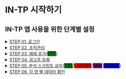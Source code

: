# IN-TP 시작하기

## IN-TP 앱 사용을 위한 단계별 설정&#x20;

<details>

<summary><a href="undefined.md#1.">STEP 01. 로그인</a></summary>

IN-TP의 기본 화면 구성을 확인합니다.

</details>

<details>

<summary><a href="../in-tp/manager-console.md#5.">STEP 02. 조직관리 </a></summary>

IN-TP의 조직과 로그인 할 수 있는 계정을 생성하고 로그인합니다.

</details>

<details>

<summary><a href="../in-tp/manager-console.md#1-1">STEP 03. 매체 추가</a>(<mark style="background-color:green;">CTS</mark>)</summary>

CTS 앱 사용을 위해 매체를 추가합니다.\
매체를 연결하면 연결된 매체의 데이터를 확인할 수 있습니다.

</details>

<details>

<summary><a href="../in-tp/manager-console.md#2-1.">STEP 04. 광고주 등록</a></summary>

광고 관리자가 관리할 광고주를 등록합니다.\
등록한 광고주의 데이터를 확인할 수 있도록 STEP 03. 매체 연결과 STEP 04. 분석 스크립 설치를 진행 합니다.

</details>

<details>

<summary><a href="undefined-2.md#1e9a3092-4e6b-4844-ac4f-88589e8cc2c2">STEP 05. 분석 스크립트 설치</a>(<mark style="background-color:green;">CTS</mark>/<mark style="background-color:red;">LOGGER</mark>/<mark style="background-color:purple;">TAM</mark>/<mark style="background-color:blue;">ADMON</mark>)</summary>

STEP 04. 광고주 등록을 완료하면 해당 광고주의 데이터를 확인할 수 있는 통합 스크립트가 자동 생성됩니다. 생성된 스크립트는 해당 광고주 사이트에 직접 설치할 수 있으며, 스크립트 설치가 완료되면 CTS/LOGGER/TAM/ADMON 앱에서 광고주의 데이터를 확인할 수 있습니다.

**#스크립트 확인 메뉴**\
[MANAGER CONSOLE > 광고주 데이터 활용 설정](../in-tp/manager-console.md#3.)

</details>

<details>

<summary><a href="../">STEP 06. 각 앱 별 데이터 확인 </a></summary>

STEP 05까지 완료되었다면 각 앱의 데이터를 확인하고 사용할 수 있습니다. \
IN-TP 주요 서비스에서 각 앱의 활용 방법을 확인하세요.

</details>
